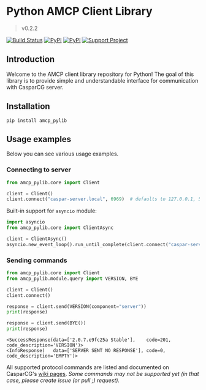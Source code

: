 # Python AMCP Client Library
> v0.2.2

[![Build Status](https://travis-ci.org/dolejska-daniel/amcp-pylib.svg?branch=master)](https://travis-ci.org/dolejska-daniel/amcp-pylib)
[![PyPI](https://img.shields.io/pypi/dm/amcp-pylib.svg)](https://pypi.org/project/amcp-pylib/)
[![PyPI](https://img.shields.io/pypi/l/amcp-pylib.svg)](https://pypi.org/project/amcp-pylib/)
[![Support Project](https://img.shields.io/badge/support_project-PayPal-blue.svg)](https://www.paypal.me/dolejskad)


## Introduction
Welcome to the AMCP client library repository for Python!
The goal of this library is to provide simple and understandable interface for communication with CasparCG server.


## Installation
```
pip install amcp_pylib
```


## Usage examples
Below you can see various usage examples.

### Connecting to server

```python
from amcp_pylib.core import Client

client = Client()
client.connect("caspar-server.local", 6969)  # defaults to 127.0.0.1, 5250
```

Built-in support for `asyncio` module:
```python
import asyncio
from amcp_pylib.core import ClientAsync

client = ClientAsync()
asyncio.new_event_loop().run_until_complete(client.connect("caspar-server.local", 6969))
```

### Sending commands

```python
from amcp_pylib.core import Client
from amcp_pylib.module.query import VERSION, BYE

client = Client()
client.connect()

response = client.send(VERSION(component="server"))
print(response)

response = client.send(BYE())
print(response)
```

```shell
<SuccessResponse(data=['2.0.7.e9fc25a Stable'],    code=201, code_description='VERSION')>
<InfoResponse(   data=['SERVER SENT NO RESPONSE'], code=0,   code_description='EMPTY')>
```

All supported protocol commands are listed and documented on CasparCG's [wiki pages](https://github.com/CasparCG/help/wiki/AMCP-Protocol#table-of-contents).
_Some commands may not be supported yet (in that case, please create issue (or pull ;) request)._
